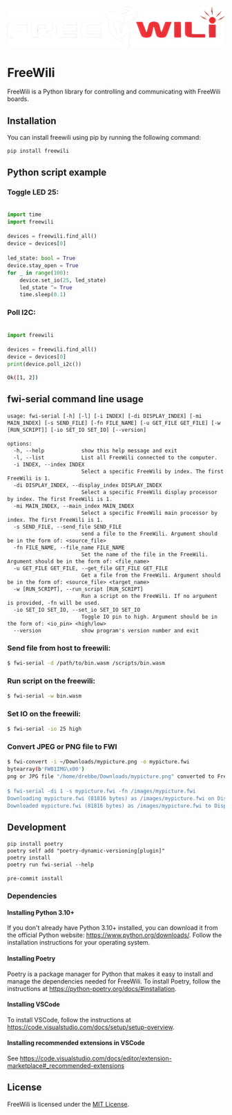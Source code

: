 ![](https://github.com/freewili/freewili-python/raw/master/logo.png)
# FreeWili

FreeWili is a Python library for controlling and communicating with FreeWili boards.

## Installation

You can install freewili using pip by running the following command:
```
pip install freewili
```
## Python script example

### Toggle LED 25:
```python

import time
import freewili

devices = freewili.find_all()
device = devices[0]

led_state: bool = True
device.stay_open = True
for _ in range(100):
    device.set_io(25, led_state)
    led_state ^= True
    time.sleep(0.1)
```

### Poll I2C:
```python

import freewili

devices = freewili.find_all()
device = devices[0]
print(device.poll_i2c())
```

```bash
Ok([1, 2])
```

## fwi-serial command line usage

```
usage: fwi-serial [-h] [-l] [-i INDEX] [-di DISPLAY_INDEX] [-mi MAIN_INDEX] [-s SEND_FILE] [-fn FILE_NAME] [-u GET_FILE GET_FILE] [-w [RUN_SCRIPT]] [-io SET_IO SET_IO] [--version]

options:
  -h, --help            show this help message and exit
  -l, --list            List all FreeWili connected to the computer.
  -i INDEX, --index INDEX
                        Select a specific FreeWili by index. The first FreeWili is 1.
  -di DISPLAY_INDEX, --display_index DISPLAY_INDEX
                        Select a specific FreeWili display processor by index. The first FreeWili is 1.
  -mi MAIN_INDEX, --main_index MAIN_INDEX
                        Select a specific FreeWili main processor by index. The first FreeWili is 1.
  -s SEND_FILE, --send_file SEND_FILE
                        send a file to the FreeWili. Argument should be in the form of: <source_file>
  -fn FILE_NAME, --file_name FILE_NAME
                        Set the name of the file in the FreeWili. Argument should be in the form of: <file_name>
  -u GET_FILE GET_FILE, --get_file GET_FILE GET_FILE
                        Get a file from the FreeWili. Argument should be in the form of: <source_file> <target_name>
  -w [RUN_SCRIPT], --run_script [RUN_SCRIPT]
                        Run a script on the FreeWili. If no argument is provided, -fn will be used.
  -io SET_IO SET_IO, --set_io SET_IO SET_IO
                        Toggle IO pin to high. Argument should be in the form of: <io_pin> <high/low>
  --version             show program's version number and exit
```

### Send file from host to freewili:

```bash
$ fwi-serial -d /path/to/bin.wasm /scripts/bin.wasm
```

### Run script on the freewili:

```bash
$ fwi-serial -w bin.wasm
```

### Set IO on the freewili:

```bash
$ fwi-serial -io 25 high
```

### Convert JPEG or PNG file to FWI
```bash
$ fwi-convert -i ~/Downloads/mypicture.png -o mypicture.fwi
bytearray(b'FW01IMG\x00')
png or JPG file "/home/drebbe/Downloads/mypicture.png" converted to FreeWili image file "mypicture.fwi

$ fwi-serial -di 1 -s mypicture.fwi -fn /images/mypicture.fwi
Downloading mypicture.fwi (81816 bytes) as /images/mypicture.fwi on Display v28 /dev/ttyACM1 @ 1-2.2:1.0
Downloaded mypicture.fwi (81816 bytes) as /images/mypicture.fwi to Display v28 /dev/ttyACM1 @ 1-2.2:1.0
```
## Development

```
pip install poetry
poetry self add "poetry-dynamic-versioning[plugin]"
poetry install
poetry run fwi-serial --help

pre-commit install
```

### Dependencies
#### Installing Python 3.10+

If you don't already have Python 3.10+ installed, you can download it from the official Python website: <https://www.python.org/downloads/>. Follow the installation instructions for your operating system.

#### Installing Poetry

Poetry is a package manager for Python that makes it easy to install and manage the dependencies needed for FreeWili. To install Poetry, follow the instructions at <https://python-poetry.org/docs/#installation>.

#### Installing VSCode

To install VSCode, follow the instructions at <https://code.visualstudio.com/docs/setup/setup-overview>.


#### Installing recommended extensions in VSCode

See https://code.visualstudio.com/docs/editor/extension-marketplace#_recommended-extensions



## License
FreeWili is licensed under the [MIT License](https://opensource.org/licenses/MIT).
